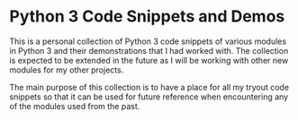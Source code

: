 # Python 3 Code Snippets and Demos

This is a personal collection of Python 3 code snippets of various modules in Python 3 and their demonstrations that I had worked with. The collection is expected to be extended in the future as I will be working with other new modules for my other projects.

The main purpose of this collection is to have a place for all my tryout code snippets so that it can be used for future reference when encountering any of the modules used from the past.
